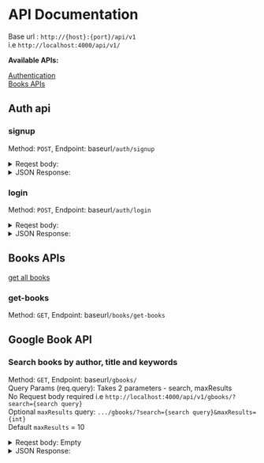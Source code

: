 # API Documentation

Base url : `http://{host}:{port}/api/v1`  
i.e `http://localhost:4000/api/v1/`

**Available APIs:**

[Authentication](#auth-api)  
[Books APIs](#books-apis)

## Auth api

### signup

Method: `POST`, Endpoint: baseurl`/auth/signup`

<details>
<summary>Reqest body:</summary>
 
```json
{
    "username": "soumitra",
    "firstName": "Soumitra",
    "lastName": "Das",
    "email": "soumitra@gmail.com",
    "password": "********"
}
```
</details>

<details>
<summary>JSON Response:</summary>
 
```json
{
    "success": true,
    "message": "User created successfully",
    "user": {
        "username": "soumitra",
        "email": "soumitra@gmail.com"
    }
}
```
</details>

### login
Method: `POST`, Endpoint: baseurl`/auth/login`

<details>
<summary>Reqest body:</summary>
 
```json
{
    "email": "faysel@gmail.com",
    "password": "********"
}
```
</details>

<details>
<summary>JSON Response:</summary>
 
```json
{
    "message": "User logged in successfully",
    "success": true,
    "user": {
        "_id": "655d4a9281278104da2ce8e3",
        "username": "syedfaysel",
        "firstName": "Syed Faysel",
        "lastName": "Ahammad Rajo",
        "email": "faysel@gmail.com",
        "createdAt": "2023-11-22T00:25:54.715Z",
        "updatedAt": "2023-11-22T00:25:54.715Z",
        "__v": 0
    },
    "token": "jwt token"
}
```
</details>

## Books APIs

[get all books](#get-books)

### get-books
Method: `GET`, Endpoint: baseurl`/books/get-books`



## Google Book API

### Search books by author, title and keywords

Method: `GET`, Endpoint: baseurl`/gbooks/`  
Query Params (req.query): Takes 2 parameters - search, maxResults  
No Request body required
i.e `http://localhost:4000/api/v1/gbooks/?search={search query}`  
Optional `maxResults` query: `.../gbooks/?search={search query}&maxResults={int}`  
Default `maxResults` = 10
<details>
<summary>Reqest body: Empty</summary>
 
```json

```
</details>

<details>
<summary>JSON Response:</summary>
 
```json
{
    "success": true,
    "books": [
        {
            "title": "Atomic Habits",
            "subtitle": "the life-changing million-copy",
            "authors": [
                "James Clear"
            ],
            "description": "THE PHENOMENAL INTER...",
            "pageCount": 234,
            "categories": [
                "Self-Help"
            ],
            "averageRating": 4,
            "ratingsCount": 4,
            "imageLinks": {
                "smallThumbnail": "image_url",
                "thumbnail": "image_url"
            },
            "previewLink": "external_google_book link",
            "_isbn": [
                {
                    "type": "ISBN_13",
                    "identifier": "9781473537804"
                },
                {
                    "type": "ISBN_10",
                    "identifier": "1473537800"
                }
            ]
        }
    ]
}
```
</details>


